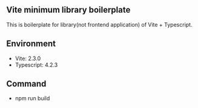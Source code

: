Vite minimum library boilerplate
---

This is boilerplate for library(not frontend application) of Vite + Typescript.

## Environment

- Vite: 2.3.0
- Typescript: 4.2.3

## Command

- npm run build
